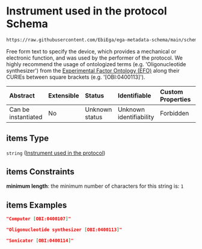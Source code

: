 # Instrument used in the protocol Schema

```txt
https://raw.githubusercontent.com/EbiEga/ega-metadata-schema/main/schemas/EGA.common-definitions.json#/definitions/protocols_object/properties/protocol_instrument/items
```

Free form text to specify the device, which provides a mechanical or electronic function, and was used by the performer of the protocol. We highly recommend the usage of ontologized terms (e.g. 'Oligonucleotide synthesizer') from the [Experimental Factor Ontology (EFO)](http://www.ebi.ac.uk/efo/EFO_0000548) along their CURIEs between square brackets (e.g. '\[OBI:0400113]').

| Abstract            | Extensible | Status         | Identifiable            | Custom Properties | Additional Properties | Access Restrictions | Defined In                                                                                           |
| :------------------ | :--------- | :------------- | :---------------------- | :---------------- | :-------------------- | :------------------ | :--------------------------------------------------------------------------------------------------- |
| Can be instantiated | No         | Unknown status | Unknown identifiability | Forbidden         | Allowed               | none                | [EGA.common-definitions.json\*](../../../schemas/EGA.common-definitions.json "open original schema") |

## items Type

`string` ([Instrument used in the protocol](ega-12-definitions-ega-protocols-object-properties-protocol-instrument-array-instrument-used-in-the-protocol.md))

## items Constraints

**minimum length**: the minimum number of characters for this string is: `1`

## items Examples

```json
"Computer [OBI:0400107]"
```

```json
"Oligonucleotide synthesizer [OBI:0400113]"
```

```json
"Sonicator [OBI:0400114]"
```
